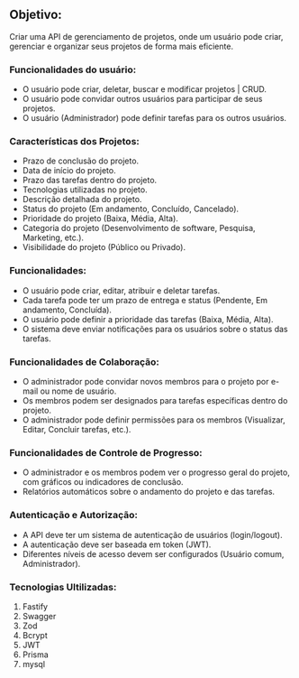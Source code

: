 ## Objetivo:

Criar uma API de gerenciamento de projetos, onde um usuário pode criar, gerenciar e organizar seus projetos de forma mais eficiente.

### Funcionalidades do usuário:

- O usuário pode criar, deletar, buscar e modificar projetos | CRUD.
- O usuário pode convidar outros usuários para participar de seus projetos.
- O usuário (Administrador) pode definir tarefas para os outros usuários.

### Características dos Projetos:

- Prazo de conclusão do projeto.
- Data de início do projeto.
- Prazo das tarefas dentro do projeto.
- Tecnologias utilizadas no projeto.
- Descrição detalhada do projeto.
- Status do projeto (Em andamento, Concluído, Cancelado).
- Prioridade do projeto (Baixa, Média, Alta).
- Categoria do projeto (Desenvolvimento de software, Pesquisa, Marketing, etc.).
- Visibilidade do projeto (Público ou Privado).

### Funcionalidades:

- O usuário pode criar, editar, atribuir e deletar tarefas.
- Cada tarefa pode ter um prazo de entrega e status (Pendente, Em andamento, Concluída).
- O usuário pode definir a prioridade das tarefas (Baixa, Média, Alta).
- O sistema deve enviar notificações para os usuários sobre o status das tarefas.

### Funcionalidades de Colaboração:

- O administrador pode convidar novos membros para o projeto por e-mail ou nome de usuário.
- Os membros podem ser designados para tarefas específicas dentro do projeto.
- O administrador pode definir permissões para os membros (Visualizar, Editar, Concluir tarefas, etc.).

### Funcionalidades de Controle de Progresso:

- O administrador e os membros podem ver o progresso geral do projeto, com gráficos ou indicadores de conclusão.
- Relatórios automáticos sobre o andamento do projeto e das tarefas.

### Autenticação e Autorização:

- A API deve ter um sistema de autenticação de usuários (login/logout).
- A autenticação deve ser baseada em token (JWT).
- Diferentes níveis de acesso devem ser configurados (Usuário comum, Administrador).

### Tecnologias Ultilizadas:

1. Fastify
2. Swagger
3. Zod
4. Bcrypt
5. JWT
6. Prisma
7. mysql

